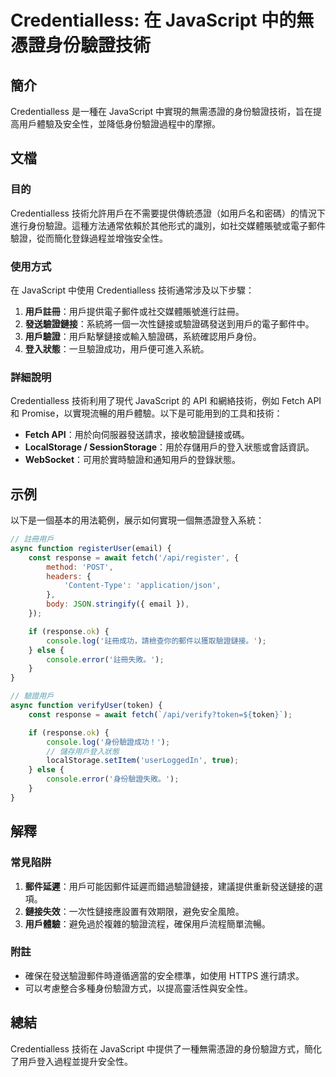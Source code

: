 <!--
Meta Description: # Credentialless: 在 JavaScript 中的無憑證身份驗證技術 ## 簡介 Credentialless 是一種在 JavaScript 中實現的無需憑證的身份驗證技術，旨在提高用戶體驗及安全性，並降低身份驗證過程中的摩擦。 ## 文檔 ### 目的 Credentialles...
Meta Keywords: credentialless, javascript, api, fetch, response
-->

# Credentialless: 在 JavaScript 中的無憑證身份驗證技術

## 簡介
Credentialless 是一種在 JavaScript 中實現的無需憑證的身份驗證技術，旨在提高用戶體驗及安全性，並降低身份驗證過程中的摩擦。

## 文檔
### 目的
Credentialless 技術允許用戶在不需要提供傳統憑證（如用戶名和密碼）的情況下進行身份驗證。這種方法通常依賴於其他形式的識別，如社交媒體賬號或電子郵件驗證，從而簡化登錄過程並增強安全性。

### 使用方式
在 JavaScript 中使用 Credentialless 技術通常涉及以下步驟：

1. **用戶註冊**：用戶提供電子郵件或社交媒體賬號進行註冊。
2. **發送驗證鏈接**：系統將一個一次性鏈接或驗證碼發送到用戶的電子郵件中。
3. **用戶驗證**：用戶點擊鏈接或輸入驗證碼，系統確認用戶身份。
4. **登入狀態**：一旦驗證成功，用戶便可進入系統。

### 詳細說明
Credentialless 技術利用了現代 JavaScript 的 API 和網絡技術，例如 Fetch API 和 Promise，以實現流暢的用戶體驗。以下是可能用到的工具和技術：

- **Fetch API**：用於向伺服器發送請求，接收驗證鏈接或碼。
- **LocalStorage / SessionStorage**：用於存儲用戶的登入狀態或會話資訊。
- **WebSocket**：可用於實時驗證和通知用戶的登錄狀態。

## 示例
以下是一個基本的用法範例，展示如何實現一個無憑證登入系統：

```javascript
// 註冊用戶
async function registerUser(email) {
    const response = await fetch('/api/register', {
        method: 'POST',
        headers: {
            'Content-Type': 'application/json',
        },
        body: JSON.stringify({ email }),
    });

    if (response.ok) {
        console.log('註冊成功，請檢查你的郵件以獲取驗證鏈接。');
    } else {
        console.error('註冊失敗。');
    }
}

// 驗證用戶
async function verifyUser(token) {
    const response = await fetch(`/api/verify?token=${token}`);

    if (response.ok) {
        console.log('身份驗證成功！');
        // 儲存用戶登入狀態
        localStorage.setItem('userLoggedIn', true);
    } else {
        console.error('身份驗證失敗。');
    }
}
```

## 解釋
### 常見陷阱
1. **郵件延遲**：用戶可能因郵件延遲而錯過驗證鏈接，建議提供重新發送鏈接的選項。
2. **鏈接失效**：一次性鏈接應設置有效期限，避免安全風險。
3. **用戶體驗**：避免過於複雜的驗證流程，確保用戶流程簡單流暢。

### 附註
- 確保在發送驗證郵件時遵循適當的安全標準，如使用 HTTPS 進行請求。
- 可以考慮整合多種身份驗證方式，以提高靈活性與安全性。

## 總結
Credentialless 技術在 JavaScript 中提供了一種無需憑證的身份驗證方式，簡化了用戶登入過程並提升安全性。